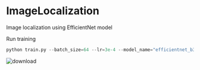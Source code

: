 # ImageLocalization

Image localization using EfficientNet model

Run training 
```python
python train.py --batch_size=64 --lr=3e-4 --model_name="efficientnet_b3a"
```

![download](https://user-images.githubusercontent.com/50166164/208833218-ce916470-b9c7-457b-9549-ad5118330432.png)
